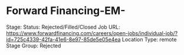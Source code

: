 # Forward Financing-EM-

Stage: Status: Rejected/Filled/Closed
Job URL: https://www.forwardfinancing.com/careers/open-jobs/individual-job/?id=725c4339-42fa-41e6-8e97-85de5e05e4ea
Location Type: remote
Stage Group: Rejected